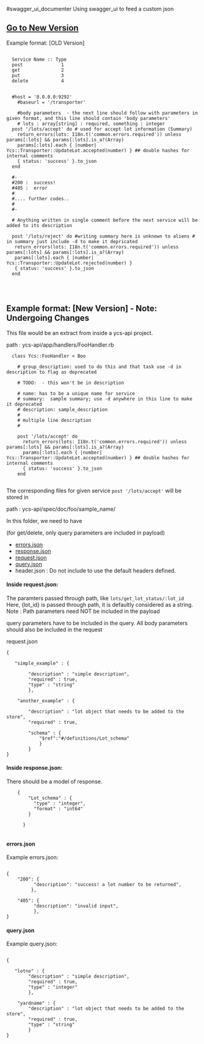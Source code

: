#swagger_ui_documenter
Using swagger_ui to feed a custom json

<a href="#newversion"><h2>Go to New Version</h2></a>

<div>
Example format: [OLD Version]

```

  Service Name :: Type
  post              1
  get               2
  put               3
  delete            4


```


```
  #host = '0.0.0.0:9292'
    #baseurl = '/transporter'

    #body parameters  - the next line should follow with parameters in given format, and this line should contain 'body parameters'
    # lots : array[string] : required, something : integer
  post '/lots/accept' do # used for accept lot information (Summary)  
    return_errors(lots: I18n.t('common.errors.required')) unless params[:lots] && params[:lots].is_a?(Array) 
    params[:lots].each { |number| Ycs::Transporter::UpdateLot.accepted(number) } ## double hashes for internal comments
    { status: 'success' }.to_json
  end

  #-
  #200 :  success!
  #405 :  error
  #
  #.... further codes..
  #
  #-

  # Anything written in single comment before the next service will be added to its description 

  post '/lots/reject' do #writing summary here is unknown to aliens # in summary just include -d to make it depricated
   return_errors(lots: I18n.t('common.errors.required')) unless params[:lots] && params[:lots].is_a?(Array)
   params[:lots].each { |number| Ycs::Transporter::UpdateLot.rejected(number) }
   { status: 'success' }.to_json
  end




```

</div>

<h2 id="newversion">Example format: [New Version] - Note: Undergoing Changes</h2>

This file would be an extract from inside a ycs-api project.

path : ycs-api/app/handlers/FooHandler.rb 

```
  class Ycs::FooHandler < Boo
    
    # group_description: used to do this and that task use -d in description to flag as deprecated

    # TODO:  - this won't be in description

    # name: has to be a unique name for service
    # summary:  sample summary; use -d anywhere in this line to make it deprecated
    # description: sample_description
    #
    # multiple line description
    #
  
    post '/lots/accept' do
      return_errors(lots: I18n.t('common.errors.required')) unless params[:lots] && params[:lots].is_a?(Array) 
      params[:lots].each { |number| Ycs::Transporter::UpdateLot.accepted(number) } ## double hashes for internal comments
      { status: 'success' }.to_json
    end
  

```

The corresponding files for given service ```post '/lots/accept'``` will be stored in 

path : ycs-api/spec/doc/foo/sample_name/ 

In this folder, we need to have 

  (for get/delete, only query parameters are included in payload)


- <a href="#errors">errors.json</a>
- <a href="#response">response.json</a>
- <a href="#request">request.json</a>
- <a href="#query">query.json</a>
- header.json : Do not include to use the default headers defined.

<h4 id="request">Inside request.json:</h4>

The paramters passed through path, like ```lots/get_lot_status/:lot_id```
Here, {lot_id} is passed through path, it is defaultly considered as a string.
Note : Path parameters need NOT be included in the payload

query parameters have to be included in the query. 
All body parameters should also be included in the request

request.json

```
{
    
   "simple_example" : { 

        "description" : "simple description",
        "required" : true,
        "type" : "string"
        },

    "another_example" : {

        "description" : "lot object that needs to be added to the store",
        "required" : true,
            
        "schema" : {
            "$ref":"#/definitions/Lot_schema" 
            }
        }
}

```



<h4 id="response">Inside response.json:</h4>

There should be a model of response.  

```
    { 
        "Lot_schema" : {
          "type" : "integer",
          "format" : "int64"
        }

      }


```





<h4 id="errors">errors.json</h4>

Example errors.json:

```

{
    "200": {
          "description": "success! a lot number to be returned",        
         },

    "405": {
          "description": "invalid input",
          },
}

```




<h4 id="query">query.json</h4>
Example query.json:

```

{
    
   "lotno" : { 
        "description" : "simple description",
        "required" : true,
        "type" : "integer"
        },

    "yardname" : {
        "description" : "lot object that needs to be added to the store",
        "required" : true,
        "type" : "string"
        }
}

```







